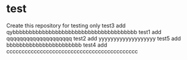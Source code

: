 # test
Create this repository  for testing only
test3 add
qybbbbbbbbbbbbbbbbbbbbbbbbbbbbbbbbbbbbbb
test1 add
qqqqqqqqqqqqqqqqqqqq
test2 add
yyyyyyyyyyyyyyyyyyy
test5 add
bbbbbbbbbbbbbbbbbbbbbbb
test4 add
ccccccccccccccccccccccccccccccccccccccccccc
